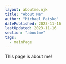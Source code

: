 ```yaml
---
layout: aboutme.njk
title: "About Me"
author: "Michael Patsko"
datePublished: 2023-11-16
lastUpdated: 2023-11-16
section: "aboutme"
tags:
  - mainPage
---
```


This page is about me!